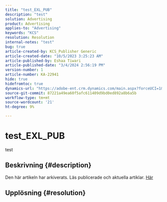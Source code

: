 ```yaml
---
title: "test_EXL_PUB"
description: "test"
solution: Advertising
product: Advertising
applies-to: "Advertising"
keywords: "KCS"
resolution: Resolution
internal-notes: "test"
bug: true
article-created-by: KCS_Publisher Generic
article-created-date: "10/5/2023 3:25:23 AM"
article-published-by: Eshaa Tiwari
article-published-date: "3/4/2024 2:56:19 PM"
version-number: 1
article-number: KA-22941
hide: true
hidefromtoc: true
dynamics-url: "https://adobe-ent.crm.dynamics.com/main.aspx?forceUCI=1&pagetype=entityrecord&etn=knowledgearticle&id=b686d2ca-2e63-ee11-be6e-6045bd0061cb"
source-git-commit: 87221a49ea60f5afc611409d9bd0ed892a8b6a5b
workflow-type: tm+mt
source-wordcount: '21'
ht-degree: 9%

---
```


# test_EXL_PUB


test

## Beskrivning {#description}

Den här artikeln har arkiverats. Läs publicerade och aktuella artiklar. [Här](https://experienceleague.adobe.com/search.html#sort=relevancy)

## Upplösning {#resolution}

